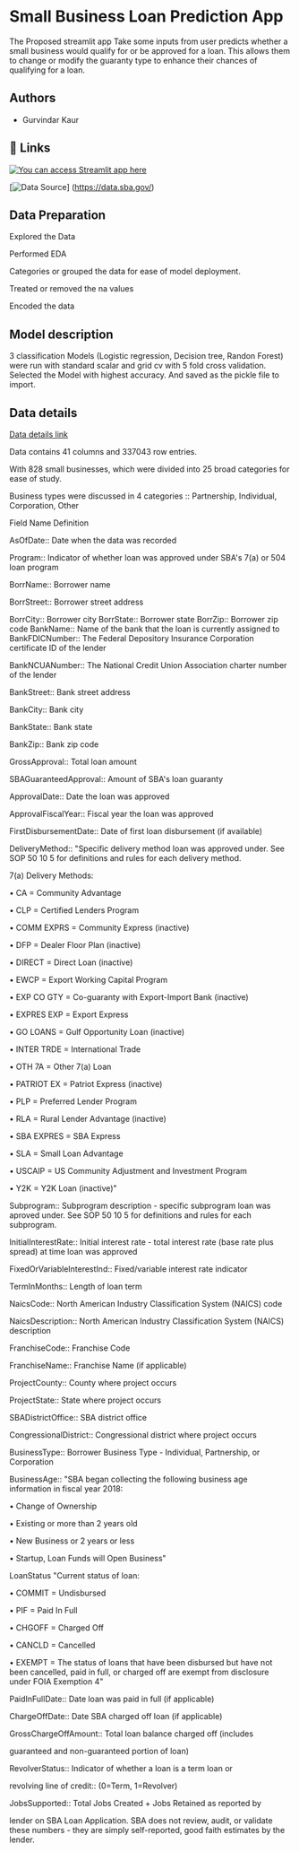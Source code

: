 
# Small Business Loan Prediction App


The Proposed streamlit app Take some inputs from user predicts whether a small business would qualify for or be approved for a loan. 
This allows them to change or modify the guaranty type to enhance their chances of qualifying for a loan.


## Authors

- Gurvindar Kaur


## 🔗 Links
[![You can access Streamlit app here](https://loan-predictor-app-for-small-business.streamlit.app/)](https://loan-predictor-app-for-small-business.streamlit.app/)


[![Data Source](https://data.sba.gov/dataset/7-a-504-foia)]
(https://data.sba.gov/)

## Data Preparation

Explored the Data


Performed EDA


Categories or grouped the data for ease of model deployment.


Treated or removed the na values


Encoded the data

## Model description

3 classification Models (Logistic regression, Decision tree, Randon Forest) were run with standard scalar and grid cv with 5 fold cross validation.
Selected the Model with highest accuracy. And saved as the pickle file to import.




## Data details

[Data details link](https://data.sba.gov/dataset/7-a-504-foia/resource/6898b986-a895-47b4-bb7e-c6b286b23a7b)

Data contains 41 columns and 337043 row entries.

With 828 small businesses, which were divided  into 25 broad categories for ease of study.

Business types were discussed in 4 categories :: Partnership, Individual, Corporation, Other


Field Name	        Definition


AsOfDate::	Date when the data was recorded

Program::	Indicator of whether loan was approved under SBA's 7(a) or 504 loan program

BorrName::	Borrower name

BorrStreet::	Borrower street address

BorrCity::	Borrower city
BorrState::	Borrower state
BorrZip::	Borrower zip code
BankName::	Name of the bank that the loan is currently assigned to
BankFDICNumber::	The Federal Depository Insurance Corporation certificate ID of the lender

BankNCUANumber::	The National Credit Union Association charter number of the lender

BankStreet::	Bank street address

BankCity::	Bank city

BankState::	Bank state

BankZip::	Bank zip code

GrossApproval::	Total loan amount

SBAGuaranteedApproval::	Amount of SBA's loan guaranty

ApprovalDate::	Date the loan was approved

ApprovalFiscalYear::	Fiscal year the loan was approved

FirstDisbursementDate::	Date of first loan disbursement (if available)

DeliveryMethod::	"Specific delivery method loan was approved under.  See SOP 50 10 5 for definitions and rules for each delivery method.  

7(a) Delivery Methods:

• CA = Community Advantage

• CLP = Certified Lenders Program

• COMM EXPRS = Community Express (inactive)

• DFP = Dealer Floor Plan (inactive)

• DIRECT = Direct Loan (inactive)

• EWCP = Export Working Capital Program

• EXP CO GTY = Co-guaranty with Export-Import Bank (inactive)

• EXPRES EXP = Export Express

• GO LOANS = Gulf Opportunity Loan (inactive)

• INTER TRDE = International Trade

• OTH 7A = Other 7(a) Loan

• PATRIOT EX = Patriot Express (inactive)

• PLP = Preferred Lender Program

• RLA = Rural Lender Advantage (inactive)

• SBA EXPRES = SBA Express

• SLA = Small Loan Advantage

• USCAIP = US Community Adjustment and Investment Program


• Y2K = Y2K Loan (inactive)"

Subprogram::	Subprogram description - specific subprogram loan was 
aproved under.  See SOP 50 10 5 for definitions and rules for each subprogram.

InitialInterestRate::	Initial interest rate - total interest rate (base rate plus spread) at time loan was approved

FixedOrVariableInterestInd::	Fixed/variable interest rate indicator

TermInMonths::	Length of loan term

NaicsCode::	North American Industry Classification System (NAICS) code




NaicsDescription::	North American Industry Classification System 
(NAICS) description

FranchiseCode::	Franchise Code

FranchiseName::	Franchise Name (if applicable)

ProjectCounty::	County where project occurs

ProjectState::	State where project occurs

SBADistrictOffice::	SBA district office

CongressionalDistrict::	Congressional district where project 
occurs

BusinessType::	Borrower Business Type - Individual, Partnership, or Corporation

BusinessAge::	"SBA began collecting the following business age information in fiscal year 2018:  

• Change of Ownership

• Existing or more than 2 years old

• New Business or 2 years or less

• Startup, Loan Funds will Open Business"

LoanStatus	"Current status of loan:  

• COMMIT = Undisbursed

• PIF = Paid In Full

• CHGOFF = Charged Off

• CANCLD = Cancelled

• EXEMPT = The status of loans that have been disbursed but have not been cancelled, paid in full, or charged off are exempt from disclosure under FOIA Exemption 4"

PaidInFullDate::	Date loan was paid in full (if applicable)

ChargeOffDate::	Date SBA charged off loan (if applicable)

GrossChargeOffAmount::	Total loan balance charged off (includes 

guaranteed and non-guaranteed portion of loan)

RevolverStatus::	Indicator of whether a loan is a term loan or 

revolving line of credit:: (0=Term, 1=Revolver)

JobsSupported::	Total Jobs Created + Jobs Retained as reported by 

lender on SBA Loan Application.  SBA does not review, audit, or 
validate these numbers - they are simply self-reported, good faith estimates by the lender.




